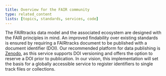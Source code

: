 ```yaml
---
title: Overview for the FAIR community
type: related_content
lists: [topics, standards, services, code]
---
```


The FAIRtracks data model and the associated ecosystem are designed with the FAIR principles in mind. 
An improved findability over existing standards is ensured by requiring a FAIRtracks document to be published with a document identifier (DOI). 
Our recommended platform for data publishing is [Zenodo](https://zenodo.org/), as this service supports DOI versioning and offers the option to reserve a DOI prior to publication. 
In our vision, this implementation will set the basis for a globally accessible service to register identifiers to single track files or collections.